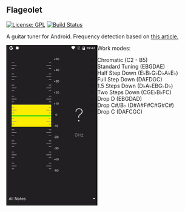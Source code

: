 ## Flageolet
[![License: GPL](https://img.shields.io/badge/License-GPL-blue)](https://gnu.org/licenses/gpl-3.0.txt) [![Build Status](https://travis-ci.com/sizeofanton/Flageolet.svg?token=WeNq9MDLEexyG95YjVgp&branch=master)](https://travis-ci.com/sizeofanton/Flageolet)

A guitar tuner for Android. Frequency detection based on [this article.](http://audition.ens.fr/adc/pdf/2002_JASA_YIN.pdf)

<img style="float: left; zoom: 50%;" src="readme/work.gif" />

Work modes:

* Chromatic (C2 - B5)
* Standard Tuning (EBGDAE)
* Half Step Down (E♭B♭G♭D♭A♭E♭)
* Full Step Down (DAFDGC)
* 1.5 Steps Down (D♭A♭EBG♭D♭)
* Two Steps Down (CGE♭B♭FC)
* Drop D (EBGDAD)
* Drop C#/B♭ (D#A#F#C#G#C#)
* Drop C (DAFCGC)

